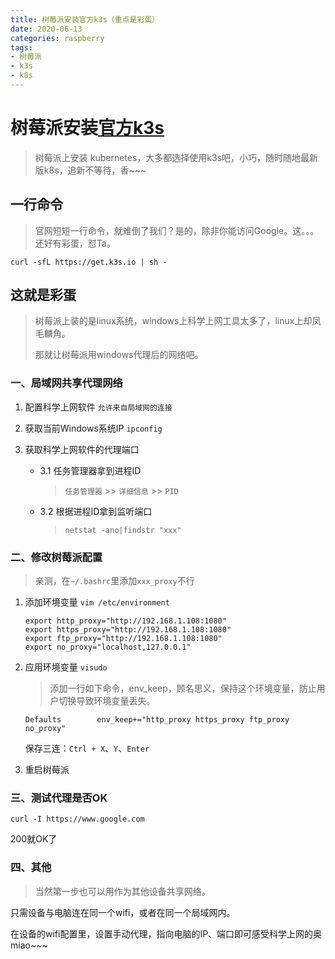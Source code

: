 ```yaml
---
title: 树莓派安装官方k3s（重点是彩蛋）
date: 2020-06-13
categories: raspberry
tags:
- 树莓派
- k3s
- k8s
---
```


# 树莓派安装[官方k3s](https://k3s.io/)
> 树莓派上安装 kubernetes，大多都选择使用k3s吧，小巧，随时随地最新版k8s，追新不等待，香~~~

## 一行命令
> 官网短短一行命令，就难倒了我们？是的，除非你能访问Google。这。。。还好有彩蛋，怼Ta。

`curl -sfL https://get.k3s.io | sh -`


## 这就是彩蛋
> 树莓派上装的是linux系统，windows上科学上网工具太多了，linux上却凤毛麟角。
>
> 那就让树莓派用windows代理后的网络吧。

### 一、局域网共享代理网络
1. 配置科学上网软件 `允许来自局域网的连接`

2. 获取当前Windows系统IP `ipconfig`

3. 获取科学上网软件的代理端口
    - 3.1 任务管理器拿到进程ID
      > `任务管理器` >> `详细信息` >> `PID`

    - 3.2 根据进程ID拿到监听端口
      > `netstat -ano|findstr "xxx"`

### 二、修改树莓派配置
> 亲测，在`~/.bashrc`里添加`xxx_proxy`不行

1. 添加环境变量 `vim /etc/environment`
    ```shell script
    export http_proxy="http://192.168.1.108:1080"
    export https_proxy="http://192.168.1.108:1080"
    export ftp_proxy="http://192.168.1.108:1080"
    export no_proxy="localhost,127.0.0.1"
    ```

2. 应用环境变量 `visudo`
    > 添加一行如下命令，env_keep，顾名思义，保持这个环境变量，防止用户切换导致环境变量丢失。

    `Defaults        env_keep+="http_proxy https_proxy ftp_proxy no_proxy"`

    保存三连：`Ctrl + X`、`Y`、`Enter`

3. 重启树莓派

### 三、测试代理是否OK
`curl -I https://www.google.com`

200就OK了

### 四、其他
> 当然第一步也可以用作为其他设备共享网络。

只需设备与电脑连在同一个wifi，或者在同一个局域网内。

在设备的wifi配置里，设置手动代理，指向电脑的IP、端口即可感受科学上网的奥miao~~~